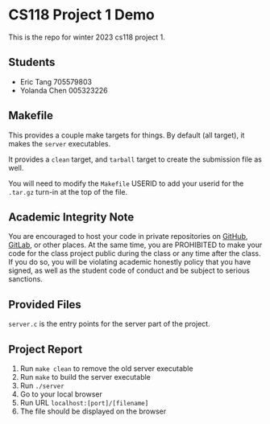 # CS118 Project 1 Demo

This is the repo for winter 2023 cs118 project 1.

## Students
* Eric Tang 705579803
* Yolanda Chen 005323226

## Makefile

This provides a couple make targets for things.
By default (all target), it makes the `server` executables.

It provides a `clean` target, and `tarball` target to create the submission file as well.

You will need to modify the `Makefile` USERID to add your userid for the `.tar.gz` turn-in at the top of the file.

## Academic Integrity Note

You are encouraged to host your code in private repositories on [GitHub](https://github.com/), [GitLab](https://gitlab.com), or other places.  At the same time, you are PROHIBITED to make your code for the class project public during the class or any time after the class.  If you do so, you will be violating academic honestly policy that you have signed, as well as the student code of conduct and be subject to serious sanctions.

## Provided Files

`server.c` is the entry points for the server part of the project.

## Project Report
1. Run `make clean` to remove the old server executable
2. Run `make` to build the server executable
3. Run `./server`
4. Go to your local browser
5. Run URL `localhost:[port]/[filename]`
6. The file should be displayed on the browser
